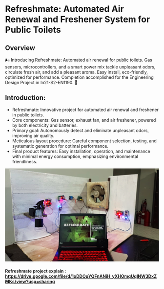 

# Refreshmate: Automated Air Renewal and Freshener System for Public Toilets


## Overview
 🌬️ Introducing Refreshmate: Automated air renewal for public toilets. Gas sensors, microcontrollers, and a smart power mix tackle unpleasant odors, circulate fresh air, and add a pleasant aroma. Easy install, eco-friendly, optimized for performance. Completion accomplished for the Engineering Design Project in In21-S2-EN1190. 🚀

## Introduction:

- Refreshmate: Innovative project for automated air renewal and freshener in public toilets.
- Core components: Gas sensor, exhaust fan, and air freshener, powered by both electricity and batteries.
- Primary goal: Autonomously detect and eliminate unpleasant odors, improving air quality.
- Meticulous layout procedure: Careful component selection, testing, and systematic generation for optimal performance.
- Final product features: Easy installation, operation, and maintenance with minimal energy consumption, emphasizing environmental friendliness.

![Project Image](https://raw.githubusercontent.com/maduwanthasl/RefreshMate/main/Project%20images/Refreshmate%20project.png)


#### Refreshmate project explain : https://drive.google.com/file/d/1oDDOuYQFnANiH_yXHOmqUqlNW3DxZMKs/view?usp=sharing
